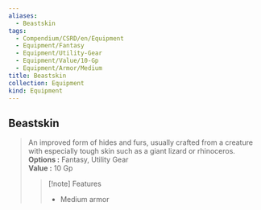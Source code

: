 ```yaml
---
aliases:
  - Beastskin
tags:
  - Compendium/CSRD/en/Equipment
  - Equipment/Fantasy
  - Equipment/Utility-Gear
  - Equipment/Value/10-Gp
  - Equipment/Armor/Medium
title: Beastskin
collection: Equipment
kind: Equipment
---
```

## Beastskin  
  
>An improved form of hides and furs, usually crafted from a creature with especially tough skin such as a giant lizard or rhinoceros.  
> **Options :** Fantasy, Utility Gear  
> **Value :** 10 Gp  
>>[!note] Features  
>> - Medium armor